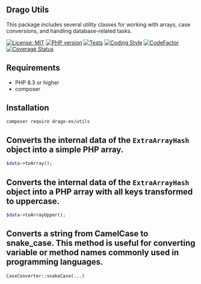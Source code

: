 ## Drago Utils
This package includes several utility classes for working with arrays, case
conversions, and handling database-related tasks.

[![License: MIT](https://img.shields.io/badge/License-MIT-yellow.svg)](https://raw.githubusercontent.com/drago-ex/utils/master/license.md)
[![PHP version](https://badge.fury.io/ph/drago-ex%2Futils.svg)](https://badge.fury.io/ph/drago-ex%2Fdatabase)
[![Tests](https://github.com/drago-ex/utils/actions/workflows/tests.yml/badge.svg)](https://github.com/drago-ex/utils/actions/workflows/tests.yml)
[![Coding Style](https://github.com/drago-ex/utils/actions/workflows/coding-style.yml/badge.svg)](https://github.com/drago-ex/utils/actions/workflows/coding-style.yml)
[![CodeFactor](https://www.codefactor.io/repository/github/drago-ex/utils/badge)](https://www.codefactor.io/repository/github/drago-ex/utils)
[![Coverage Status](https://coveralls.io/repos/github/drago-ex/utils/badge.svg?branch=master)](https://coveralls.io/github/drago-ex/utils?branch=master)

## Requirements
- PHP 8.3 or higher
- composer

## Installation
```
composer require drago-ex/utils
```

## Converts the internal data of the `ExtraArrayHash` object into a simple PHP array.
```php
$data->toArray();
```

## Converts the internal data of the `ExtraArrayHash` object into a PHP array with all keys transformed to uppercase.
```php
$data->toArrayUpper();
```

## Converts a string from CamelCase to snake_case. This method is useful for converting variable or method names commonly used in programming languages.
```php
CaseConverter::snakeCase(...)
```
